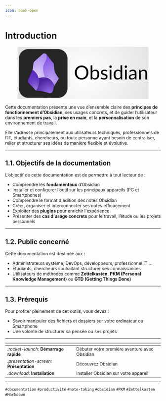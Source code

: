 ```yaml
---
icon: book-open
---
```


# Introduction

<figure><img src="pictures/logo-obsidian.jpg" alt=""><figcaption></figcaption></figure>

Cette documentation présente une vue d’ensemble claire des **principes de fonctionnement d’Obsidian**, ses usages concrets, et de guider l’utilisateur dans les **premiers pas**, la **prise en main**, et la **personnalisation** de son environnement de travail.

Elle s’adresse principalement aux utilisateurs techniques, professionnels de l’IT, étudiants, chercheurs, ou toute personne ayant besoin de centraliser, relier et structurer ses idées de manière flexible et évolutive.

***

## 1.1.  Objectifs de la documentation

L’objectif de cette documentation est de permettre à tout lecteur de :&#x20;

* Comprendre les **fondamentaux** d’Obsidian
* Installer et configurer l’outil sur les principaux appareils (PC et Smartphones)
* Comprendre le format d'édition des notes Obsidian
* Créer, organiser et interconnecter ses notes efficacement
* Exploiter des **plugins** pour enrichir l'expérience
* Présenter des **cas d’usage concrets** pour le travail, l’étude ou les projets personnels

***

## 1.2.  Public concerné

Cette documentation est destinée aux :

* Administrateurs système, DevOps, développeurs, professionnel IT ...
* Étudiants, chercheurs  souhaitant structurer ses connaissances
* Utilisateurs de méthodes comme **Zettelkasten**, **PKM (Personal Knowledge Management)** ou **GTD (Getting Things Done)**

***

## 1.3.  Prérequis

Pour profiter pleinement de cet outils, vous devez :

* Savoir manipuler des fichiers et dossiers sur votre ordinateur ou Smartphone
* Une volonté de structurer sa pensée ou ses projets

***

<table data-view="cards"><thead><tr><th></th><th></th></tr></thead><tbody><tr><td><i class="fa-rocket-launch">:rocket-launch:</i>  <strong>Démarrage rapide</strong></td><td>Débuter votre première aventure avec Obsidian</td></tr><tr><td><i class="fa-presentation-screen">:presentation-screen:</i>  <strong>Présentation</strong></td><td>Découvrez Obsidian</td></tr><tr><td><i class="fa-download">:download:</i>   <strong>Installation</strong></td><td>Installer Obsidian sur votre appareil</td></tr></tbody></table>

***

`#documentation` `#productivité` `#note-taking` `#obsidian` `#PKM` `#Zettelkasten` `#Markdown`
